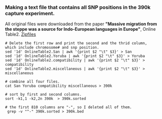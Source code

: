 ### Making a text file that contains all SNP positions in the 390k capture experiment.

All original files were downloaded from the paper **"Massive migration from the steppe was a source for Indo-European languages in Europe"**,  Online Table2. [Zipfiles](https://www.nature.com/articles/nature14317)


```
# Delete the first row and print the second and the thrid column, which include chromosome# and snp position.
sed '1d' OnlineTable2.San | awk '{print $2 "\t" $3}' > San
sed '1d' OnlineTable2.Yoruba | awk '{print $2 "\t" $3}' > Yoruba
sed '1d' OnlineTable2.compatibility | awk '{print $2 "\t" $3}' > compatibility
sed '1d' OnlineTable2.miscellaneous | awk '{print $2 "\t" $3}' > miscellaneous

# combine all four files.
cat San Yoruba compatibility miscellaneous > 390k

# sort by first and second columns.
sort -k1,1 -k2,2n 390k  > 390k.sorted

# the first 810 columns are "-", so I deleted all of them.
 grep -v "^-" 390k.sorted > 390k.bed

```
